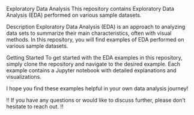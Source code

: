 Exploratory Data Analysis
This repository contains Exploratory Data Analysis (EDA) performed on various sample datasets.

Description
Exploratory Data Analysis (EDA) is an approach to analyzing data sets to summarize their main characteristics, often with visual methods. In this repository, you will find examples of EDA performed on various sample datasets.

Getting Started
To get started with the EDA examples in this repository, simply clone the repository and navigate to the desired example. Each example contains a Jupyter notebook with detailed explanations and visualizations.

I hope you find these examples helpful in your own data analysis journey!  

!! If you have any questions or would like to discuss further, please don’t hesitate to reach out. !!
